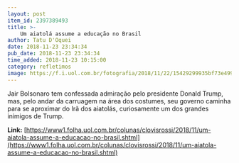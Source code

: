 ```yaml
---
layout: post
item_id: 2397389493
title: >-
    Um aiatolá assume a educação no Brasil
author: Tatu D'Oquei
date: 2018-11-23 23:34:34
pub_date: 2018-11-23 23:34:34
time_added: 2018-11-23 10:15:00
category: refletimos
image: https://f.i.uol.com.br/fotografia/2018/11/22/15429299935bf73e4999f38_1542929993_3x2_md.jpg
---
```


Jair Bolsonaro tem confessada admiração pelo presidente Donald Trump, mas, pelo andar da carruagem na área dos costumes, seu governo caminha para se aproximar do Irã dos aiatolás, curiosamente um dos grandes inimigos de Trump.

**Link:** [https://www1.folha.uol.com.br/colunas/clovisrossi/2018/11/um-aiatola-assume-a-educacao-no-brasil.shtml](https://www1.folha.uol.com.br/colunas/clovisrossi/2018/11/um-aiatola-assume-a-educacao-no-brasil.shtml)

